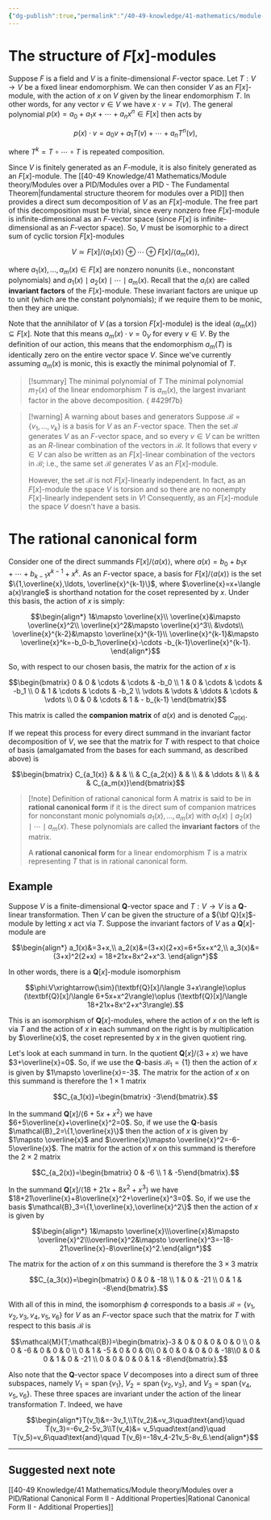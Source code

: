 ```yaml
---
{"dg-publish":true,"permalink":"/40-49-knowledge/41-mathematics/module-theory/modules-over-a-pid/rational-canonical-form-i-definition/","tags":["module_theory"],"updated":"2024-11-18T06:55:31-08:00"}
---
```


# The structure of $F[x]$-modules

Suppose $F$ is a field and $V$ is a finite-dimensional $F$-vector space. Let $T:V\to V$ be a fixed linear endomorphism. We can then consider $V$ as an $F[x]$-module, with the action of $x$ on $V$ given by the linear endomorphism $T$. In other words, for any vector $v\in V$ we have $x\cdot v =T(v)$. The general polynomial $p(x)=a_0+a_1x+\cdots +a_nx^n\in F[x]$ then acts by

$$p(x)\cdot v = a_0v+a_1T(v)+\cdots +a_nT^n(v),$$

where $T^k = T\circ\cdots \circ T$ is repeated composition.

Since $V$ is finitely generated as an $F$-module, it is also finitely generated as an $F[x]$-module. The [[40-49 Knowledge/41 Mathematics/Module theory/Modules over a PID/Modules over a PID - The Fundamental Theorem\|fundamental structure theorem for modules over a PID]] then provides a direct sum decomposition of $V$ as an $F[x]$-module. The free part of this decomposition must be trivial, since every nonzero free $F[x]$-module is infinite-dimensional as an $F$-vector space (since $F[x]$ is infinite-dimensional as an $F$-vector space). So, $V$ must be isomorphic to a direct sum of cyclic torsion $F[x]$-modules

$$V\simeq F[x]/\langle a_1(x)\rangle\oplus \cdots \oplus F[x]/\langle a_m(x)\rangle,$$

where $a_1(x),\ldots, a_m(x)\in F[x]$ are nonzero nonunits (i.e., nonconstant polynomials) and $a_1(x)\mid a_2(x)\mid \cdots \mid a_m(x)$. Recall that the $a_i(x)$ are called **invariant factors** of the $F[x]$-module. These invariant factors are unique up to unit (which are the constant polynomials); if we require them to be monic, then they are unique.

Note that the annihilator of $V$ (as a torsion $F[x]$-module) is the ideal $\langle a_m(x)\rangle\subseteq F[x]$. Note that this means $a_m(x)\cdot v = 0_V$ for every $v\in V$. By the definition of our action, this means that the endomorphism $a_m(T)$ is identically zero on the entire vector space $V$. Since we've currently assuming $a_m(x)$ is monic, this is exactly the minimal polynomial of $T$.

> [!summary] The minimal polynomial of $T$
> The minimal polynomial $m_T(x)$ of the linear endomorphism $T$ is $a_m(x)$, the largest invariant factor in the above decomposition.
{ #429f7b}


>[!warning] A warning about bases and generators
>Suppose $\mathcal{B}=\{v_1,\ldots, v_k\}$ is a basis for $V$ as an $F$-vector space. Then the set $\mathcal{B}$ generates $V$ as an $F$-vector space, and so every $v\in V$ can be written as an $R$-linear combination of the vectors in $\mathcal{B}$. It follows that every $v\in V$ can also be written as an $F[x]$-linear combination of the vectors in $\mathcal{B}$; i.e., the same set $\mathcal{B}$ generates $V$ as an $F[x]$-module.
>
>However, the set $\mathcal{B}$ is not $F[x]$-linearly independent. In fact, as an $F[x]$-module the space $V$ is torsion and so there are no nonempty $F[x]$-linearly independent sets in $V$! Consequently, as an $F[x]$-module the space $V$ doesn't have a basis.

# The rational canonical form

Consider one of the direct summands $F[x]/\langle a(x)\rangle$, where $a(x)=b_0+b_1x+\cdots +b_{k-1}x^{k-1}+x^k$. As an $F$-vector space, a basis for $F[x]/\langle a(x)\rangle$ is the set $\{1,\overline{x},\ldots, \overline{x}^{k-1}\}$, where $\overline{x}=x+\langle a(x)\rangle$ is shorthand notation for the coset represented by $x$. Under this basis, the action of $x$ is simply:

$$\begin{align*} 1&\mapsto \overline{x}\\ \overline{x}&\mapsto \overline{x}^2\\ \overline{x}^2&\mapsto \overline{x}^3\\ &\vdots\\ \overline{x}^{k-2}&\mapsto \overline{x}^{k-1}\\ \overline{x}^{k-1}&\mapsto \overline{x}^k=-b_0-b_1\overline{x}-\cdots -b_{k-1}\overline{x}^{k-1}. \end{align*}$$

So, with respect to our chosen basis, the matrix for the action of $x$ is

$$\begin{bmatrix} 0 & 0 & \cdots & \cdots & -b_0 \\ 1 & 0 & \cdots & \cdots & -b_1 \\
0 & 1 & \cdots & \cdots & -b_2 \\ \vdots & \vdots & \ddots & \cdots & \vdots \\ 0 & 0 & \cdots & 1 & - b_{k-1} \end{bmatrix}$$

This matrix is called the **companion matrix** of $a(x)$ and is denoted $C_{a(x)}$.

If we repeat this process for every direct summand in the invariant factor decomposition of $V$, we see that the matrix for $T$ with respect to that choice of basis (amalgamated from the bases for each summand, as described above) is

$$\begin{bmatrix} C_{a_1(x)} & & & \\ & C_{a_2(x)} & & \\ & & \ddots & \\ & & & C_{a_m(x)}\end{bmatrix}$$

> [!note] Definition of rational canonical form
> A matrix is said to be in **rational canonical form** if it is the direct sum of companion matrices for nonconstant monic polynomials $a_1(x),\ldots, a_m(x)$ with $a_1(x)\mid a_2(x)\mid\cdots \mid a_m(x)$. These polynomials are called the **invariant factors** of the matrix.
>
> A **rational canonical form** for a linear endomorphism $T$ is a matrix representing $T$ that is in rational canonical form.

## Example

Suppose $V$ is a finite-dimensional $\textbf{Q}$-vector space and $T:V\to V$ is a $\textbf{Q}$-linear transformation. Then $V$ can be given the structure of a ${\bf Q}[x]$-module by letting $x$ act via $T$. Suppose the invariant factors of $V$ as a $\textbf{Q}[x]$-module are

$$\begin{align*} a_1(x)&=3+x,\\ a_2(x)&=(3+x)(2+x)=6+5x+x^2,\\ a_3(x)&=(3+x)^2(2+x) = 18+21x+8x^2+x^3. \end{align*}$$

In other words, there is a $\textbf{Q}[x]$-module isomorphism

$$\phi:V\xrightarrow{\sim}(\textbf{Q}[x]/\langle 3+x\rangle)\oplus (\textbf{Q}[x]/\langle 6+5x+x^2\rangle)\oplus (\textbf{Q}[x]/\langle 18+21x+8x^2+x^3\rangle).$$

This is an isomorphism of $\textbf{Q}[x]$-modules, where the action of $x$ on the left is via $T$ and the action of $x$ in each summand on the right is by multiplication by $\overline{x}$, the coset represented by $x$ in the given quotient ring.

Let's look at each summand in turn. In the quotient $\textbf{Q}[x]/\langle 3+x\rangle$ we have $3+\overline{x}=0$. So, if we use the $\textbf{Q}$-basis $\mathcal{B}_1=\{1\}$ then the action of $x$ is given by $1\mapsto \overline{x}=-3$. The matrix for the action of $x$ on this summand is therefore the $1\times 1$ matrix

$$C_{a_1(x)}=\begin{bmatrix} -3\end{bmatrix}.$$

In the summand $\textbf{Q}[x]/\langle 6+5x+x^2\rangle$ we have $6+5\overline{x}+\overline{x}^2=0$. So, if we use the $\textbf{Q}$-basis $\mathcal{B}_2=\{1,\overline{x}\}$ then the action of $x$ is given by $1\mapsto \overline{x}$ and $\overline{x}\mapsto \overline{x}^2=-6-5\overline{x}$. The matrix for the action of $x$ on this summand is therefore the $2\times 2$ matrix

$$C_{a_2(x)}=\begin{bmatrix} 0 & -6 \\ 1 & -5\end{bmatrix}.$$

In the summand $\textbf{Q}[x]/\langle 18+21x+8x^2+x^3\rangle$ we have $18+21\overline{x}+8\overline{x}^2+\overline{x}^3=0$. So, if we use the basis $\mathcal{B}_3=\{1,\overline{x},\overline{x}^2\}$ then the action of $x$ is given by

$$\begin{align*} 1&\mapsto \overline{x}\\\overline{x}&\mapsto \overline{x}^2\\\overline{x}^2&\mapsto \overline{x}^3=-18-21\overline{x}-8\overline{x}^2.\end{align*}$$

The matrix for the action of $x$ on this summand is therefore the $3\times 3$ matrix

$$C_{a_3(x)}=\begin{bmatrix} 0 & 0 & -18 \\ 1 & 0 & -21 \\ 0 & 1 & -8\end{bmatrix}.$$

With all of this in mind, the isomorphism $\phi$ corresponds to a basis $\mathcal{B}=\{v_1,v_2,v_3,v_4,v_5,v_6\}$ for $V$ as an $F$-vector space such that the matrix for $T$ with respect to this basis $\mathcal{B}$ is

$$\mathcal{M}(T;\mathcal{B})=\begin{bmatrix}-3 & 0 & 0 & 0 & 0 & 0 \\ 0 & 0 & -6 & 0 & 0 & 0 \\ 0 & 1 & -5 & 0 & 0 & 0\\ 0 & 0 & 0 & 0 & 0 & -18\\0 & 0 & 0 & 1 & 0 & -21 \\ 0 & 0 & 0 & 0 & 1 & -8\end{bmatrix}.$$

Also note that the $\mathbf{Q}$-vector space $V$ decomposes into a direct sum of three subspaces, namely $V_1=\operatorname{span}\{v_1\}$, $V_2=\operatorname{span}\{v_2,v_3\}$, and $V_3=\operatorname{span}\{v_4,v_5,v_6\}$. These three spaces are invariant under the action of the linear transformation $T.$  Indeed, we have

$$\begin{align*}T(v_1)&=-3v_1,\\T(v_2)&=v_3\quad\text{and}\quad T(v_3)=-6v_2-5v_3\\T(v_4)&= v_5\quad\text{and}\quad T(v_5)=v_6\quad\text{and}\quad T(v_6)=-18v_4-21v_5-8v_6.\end{align*}$$

---

## Suggested next note

[[40-49 Knowledge/41 Mathematics/Module theory/Modules over a PID/Rational Canonical Form II - Additional Properties\|Rational Canonical Form II - Additional Properties]]